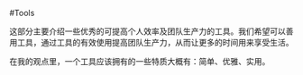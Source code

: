 #Tools

这部分主要介绍一些优秀的可提高个人效率及团队生产力的工具。我们希望可以善用工具，通过工具的有效使用提高团队生产力，从而让更多的时间用来享受生活。

在我的观点里，一个工具应该拥有的一些特质大概有：简单、优雅、实用。